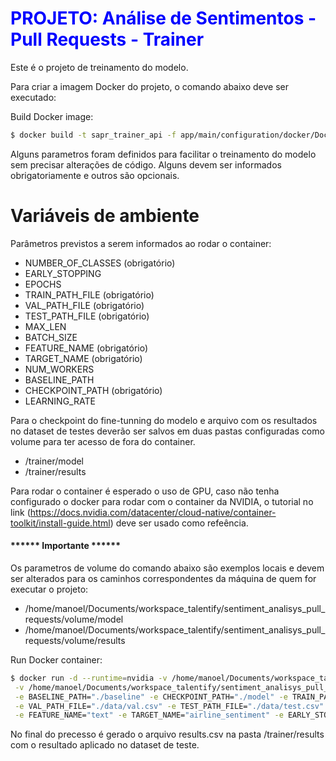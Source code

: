 # <span style="color:blue">PROJETO: Análise de Sentimentos - Pull Requests - Trainer</span>

Este é o projeto de treinamento do modelo.

Para criar a imagem Docker do projeto, o comando abaixo deve ser executado:

Build Docker image:
```bash
$ docker build -t sapr_trainer_api -f app/main/configuration/docker/Dockerfile .
```

Alguns parametros foram definidos para facilitar o treinamento do modelo sem precisar alterações de código.
Alguns devem ser informados obrigatoriamente e outros são opcionais.

# Variáveis de ambiente
Parâmetros previstos a serem informados ao rodar o container:

* NUMBER_OF_CLASSES (obrigatório)
* EARLY_STOPPING
* EPOCHS
* TRAIN_PATH_FILE (obrigatório)
* VAL_PATH_FILE (obrigatório)
* TEST_PATH_FILE (obrigatório)
* MAX_LEN
* BATCH_SIZE
* FEATURE_NAME (obrigatório)
* TARGET_NAME (obrigatório)
* NUM_WORKERS
* BASELINE_PATH
* CHECKPOINT_PATH (obrigatório)
* LEARNING_RATE

Para o checkpoint do fine-tunning do modelo e arquivo com os resultados no dataset de testes deverão ser salvos
em duas pastas configuradas como volume para ter acesso de fora do container.

* /trainer/model
* /trainer/results

Para rodar o container é esperado o uso de GPU, caso não tenha configurado o docker para rodar com o container da NVIDIA,
o tutorial no link (https://docs.nvidia.com/datacenter/cloud-native/container-toolkit/install-guide.html) deve ser usado como refeência.

#### ****** Importante ******

Os parametros de volume do comando abaixo são exemplos locais e devem ser alterados para os caminhos correspondentes da máquina de quem for executar o projeto:

* /home/manoel/Documents/workspace_talentify/sentiment_analisys_pull_requests/volume/model
* /home/manoel/Documents/workspace_talentify/sentiment_analisys_pull_requests/volume/results

Run Docker container:
```bash
$ docker run -d --runtime=nvidia -v /home/manoel/Documents/workspace_talentify/sentiment_analisys_pull_requests/volume/model:/trainer/model\
 -v /home/manoel/Documents/workspace_talentify/sentiment_analisys_pull_requests/volume/results:/trainer/results\
 -e BASELINE_PATH="./baseline" -e CHECKPOINT_PATH="./model" -e TRAIN_PATH_FILE="./data/train.csv"\
 -e VAL_PATH_FILE="./data/val.csv" -e TEST_PATH_FILE="./data/test.csv" -e NUMBER_OF_CLASSES=3\
 -e FEATURE_NAME="text" -e TARGET_NAME="airline_sentiment" -e EARLY_STOPPING=3 --name sapr_trainer_api\--rm sapr_trainer_api
```

No final do precesso é gerado o arquivo results.csv na pasta /trainer/results com o resultado aplicado no dataset de teste.
